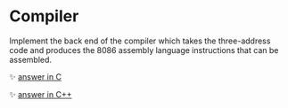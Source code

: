 # Compiler
Implement the back end of the compiler which takes the three-address code and produces the 8086 assembly language instructions that can be assembled.
	
:sparkles: [answer in C](answer.c)

:sparkles: [answer in C++](answer.cpp)